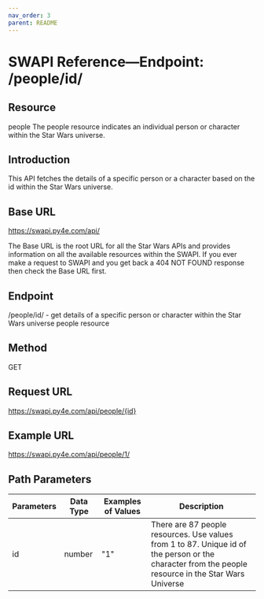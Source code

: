 ```yaml
---
nav_order: 3
parent: README
---
```


# SWAPI Reference—Endpoint: /people/id/
## Resource
people
The people resource indicates an individual person or character within the Star Wars universe.
## Introduction
This API fetches the details of a specific person or a character based on the id within the Star Wars universe.
## Base URL
https://swapi.py4e.com/api/

The Base URL is the root URL for all the Star Wars APIs and provides information on all the available resources within the SWAPI.
If you ever make a request to SWAPI and you get back a 404 NOT FOUND response then check the Base URL first.
## Endpoint
/people/id/ - get details of a specific person or character within the Star Wars universe people resource
## Method
GET
## Request URL
https://swapi.py4e.com/api/people/{id}
## Example URL
https://swapi.py4e.com/api/people/1/
## Path Parameters
|Parameters|Data Type|Examples of Values|Description|
|----------|---------|------------------|-----------|
|id| number| "1"| There are 87 people resources. Use values from 1 to 87.	Unique id of the person or the character from the people resource in the Star Wars Universe|
